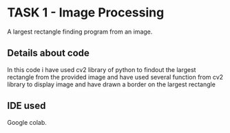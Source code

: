 # TASK 1 - Image Processing

A largest rectangle finding program from an image.

## Details about code

In this code i have used cv2 library of python to findout the largest rectangle from the provided image and have used several function from cv2 library to display image
and have drawn a border on the largest rectangle

## IDE used

Google colab.
